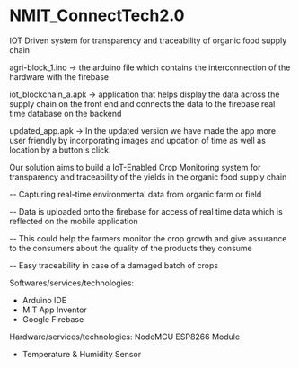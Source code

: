 # NMIT_ConnectTech2.0
IOT Driven system for transparency and traceability of organic food supply chain

agri-block_1.ino -> the arduino file which contains the interconnection of the hardware with the firebase

iot_blockchain_a.apk -> application that helps display the data across the supply chain on the front end and connects the data to the firebase real time database on the backend

updated_app.apk -> In the updated version we have made the app more user friendly by incorporating images and updation of time as well as location by a button's click.


Our solution aims to build a IoT-Enabled Crop Monitoring system for transparency and traceability of the yields in the organic food supply chain

-- Capturing real-time environmental data from organic farm or field

-- Data is uploaded onto the firebase for access of real time data which is reflected on the mobile application

-- This could help the farmers monitor the crop growth and give assurance to the consumers about the quality of the products they consume

-- Easy traceability in case of a damaged batch of crops

Softwares/services/technologies:
- Arduino IDE
- MIT App Inventor
- Google Firebase

Hardware/services/technologies:
NodeMCU ESP8266 Module
- Temperature & Humidity Sensor
